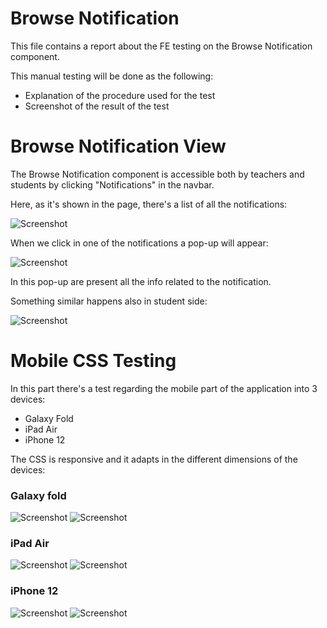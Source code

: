 # Browse Notification

This file contains a report about the FE testing on the Browse Notification component.

This manual testing will be done as the following:

- Explanation of the procedure used for the test
- Screenshot of the result of the test

# Browse Notification View

The Browse Notification component is accessible both by teachers and students by clicking "Notifications" in the navbar.

Here, as it's shown in the page, there's a list of all the notifications:



![Screenshot](./screenshots/NotificationHome.png)

When we click in one of the notifications a pop-up will appear:

![Screenshot](./screenshots/NotificationMessProf.png)

In this pop-up are present all the info related to the notification.

Something similar happens also in student side:

![Screenshot](./screenshots/NotificationMessageStud.png)


# Mobile CSS Testing

In this part there's a test regarding the mobile part of the application into 3 devices:
- Galaxy Fold
- iPad Air
- iPhone 12

The CSS is responsive and it adapts in the different dimensions of the devices:

### Galaxy fold
![Screenshot](./screenshots/NotificationHomeGalaxy.png)
![Screenshot](./screenshots/NotificationMessGalaxy.png)
### iPad Air
![Screenshot](./screenshots/NotificationHomeiPad.png)
![Screenshot](./screenshots/NotificationMessiPad.png)
### iPhone 12
![Screenshot](./screenshots/NotificationHomeiPhone.png)
![Screenshot](./screenshots/NotificationMessiPhone12.png)